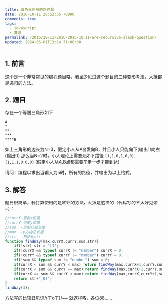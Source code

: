 ```yaml
---
title: 直角三角形的路径题
date: 2016-10-11 20:52:36 +0800
comments: true
tags:
  - javascript
  - 算法
permalink: /2016/10/11/2016/2016-10-11-are-recursive-slash-question/
updated: 2024-06-01T13:14:31+08:00
---
```


## 1. 前言

这个是一个非常常见的编程题目咯，我至少见过这个题目的三种变形考法，大抵都是递归的方法。

## 2. 题目

存在一个等腰三角形如下

```
A
*
**
***
****B
```

如上三角形的边长为N=3，假定小人从A出发向B，并且小人只能向下(输出1)向右(输出0)
那么当N=2时，小人理论上需要走如下路径 `[1,1,0,1,0,0],[1,1,1,0,0,0]` (假定小人从A,B点都需要在走一步才能到达)

请问：编程以求出当输入为n时，所有的路径，并输出为以上格式。

## 3. 解答

题目很简单，我打算使用的是递归的方法，大抵是这样的（代码写的不太好见谅~）：

```js
//currX-当前x位置
//currY-当前y位置
//sum  -当前行总长度
//max  -y方向总长度
//str  -初始化str
function findWay(max,currX,currY,sum,str){
    if(!str) str = "[1";
	if(!currX && typeof currX != "number") currX = 0;
	if(!currY && typeof currY != "number") currY = 0;
	if(!sum && typeof sum != "number") sum = 0;
	if(currX < sum && currY < max) return findWay(max,currX+1,currY,sum,str+",0")+","+findWay(max,currX,currY+1,sum+1,str+",1");
	if(currX < sum && currY == max) return findWay(max,currX+1,currY,sum,str+",0");
	if(currX == sum && currY < max) return findWay(max,currX,currY+1,sum+1,str+",1");
	return str+",0]";
}
findWay(3);
```

方法写的比较丑见谅/(ㄒoㄒ)/~~ 就这样咯，各位88……
